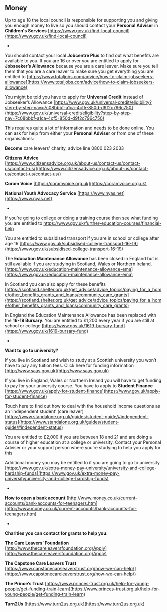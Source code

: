 
## Money

Up to age 18 the local council is responsible for supporting you and giving you enough money to live so you should contact your **Personal Adviser** in **Children's Services** 
[https://www.gov.uk/find-local-council](https://www.gov.uk/find-local-council)

*

You should contact your local **Jobcentre Plus** to find out what benefits are available to you. If you are 16 or over you are entitled to apply for **Jobseeker’s Allowance** because you are a care leaver. Make sure you tell them that you are a care leaver to make sure you get everything you are entitled to 
[https://www.totaljobs.com/advice/how-to-claim-jobseekers-allowance](https://www.totaljobs.com/advice/how-to-claim-jobseekers-allowance)


You might be told you have to apply for **Universal Credit** instead of Jobseeker’s Allowance
[https://www.gov.uk/universal-credit/eligibility?step-by-step-nav=7c08bbbf-a1ca-4cf5-850d-d9f2c796c750](https://www.gov.uk/universal-credit/eligibility?step-by-step-nav=7c08bbbf-a1ca-4cf5-850d-d9f2c796c750)

This requires quite a lot of information and needs to be done online. You can ask for help from either your **Personal Adviser** or from one of these organisations:

**Become** care leavers' charity, advice line 0800 023 2033

**Citizens Advice**  
[https://www.citizensadvice.org.uk/about-us/contact-us/contact-us/contact-us/](https://www.citizensadvice.org.uk/about-us/contact-us/contact-us/contact-us/)


**Coram Voice**
[https://coramvoice.org.uk](https://coramvoice.org.uk)

**National Youth Advocacy Service**
[https://www.nyas.net](https://www.nyas.net)

*

If you’re going to college or doing a training course then see what funding you are entitled to
https://www.gov.uk/further-education-courses/financial-help

You are entitled to subsidised transport if you are in school or college
after age 16
[https://www.gov.uk/subsidised-college-transport-16-19](https://www.gov.uk/subsidised-college-transport-16-19)
 
The **Education Maintenance Allowance** has been closed in England but is still available if you are studying in Scotland, Wales or Northern Ireland. 
[https://www.gov.uk/education-maintenance-allowance-ema](https://www.gov.uk/education-maintenance-allowance-ema)

In Scotland you can also apply for these benefits
[https://scotland.shelter.org.uk/get_advice/advice_topics/paying_for_a_home/other_benefits_grants_and_loans/community_care_grants](https://scotland.shelter.org.uk/get_advice/advice_topics/paying_for_a_home/other_benefits_grants_and_loans/community_care_grants)

In England the Education Maintenance Allowance has been replaced with the **16-19 Bursary**. You are entitled to £1,200 every year if you are still at school or college
[https://www.gov.uk/1619-bursary-fund](https://www.gov.uk/1619-bursary-fund)

*

**Want to go to university?**

If you live in Scotland and wish to study at a Scottish university you won’t have to pay any tuition fees. Click here for funding information
[http://www.saas.gov.uk](http://www.saas.gov.uk)

If you live in England, Wales or Northern Ireland you will have to get funding to pay for your university course. You have to apply to **Student Finance**
[https://www.gov.uk/apply-for-student-finance](https://www.gov.uk/apply-for-student-finance)

Touch here to find out how to deal with the household income questions as an ‘independent student’ (care leaver)
[https://www.standalone.org.uk/guides/student-guide/#independent-status](https://www.standalone.org.uk/guides/student-guide/#independent-status)

You are entitled to £2,000 if you are between 18 and 21 and are doing a course of higher education at a college or university. Contact your Personal Adviser or your support person where you’re studying to help you apply for this

Additional money you may be entitled to if you are going to go to university
[https://www.gov.uk/extra-money-pay-university/university-and-college-hardship-funds](https://www.gov.uk/extra-money-pay-university/university-and-college-hardship-funds)

*

**How to open a bank account**
[http://www.money.co.uk/current-accounts/bank-accounts-for-teenagers.htm](http://www.money.co.uk/current-accounts/bank-accounts-for-teenagers.htm)

*

**Charities you can contact for grants to help you:**

**The Care Leavers’ Foundation**
[http://www.thecareleaversfoundation.org/Apply](http://www.thecareleaversfoundation.org/Apply)

**The Capstone Care Leavers Trust**
[https://www.capstonecareleaverstrust.org/how-we-can-help/](https://www.capstonecareleaverstrust.org/how-we-can-help/)

**The Prince’s Trust**
[https://www.princes-trust.org.uk/help-for-young-people/get-funding-train-learn](https://www.princes-trust.org.uk/help-for-young-people/get-funding-train-learn)

**Turn2Us**
[https://www.turn2us.org.uk](https://www.turn2us.org.uk)
